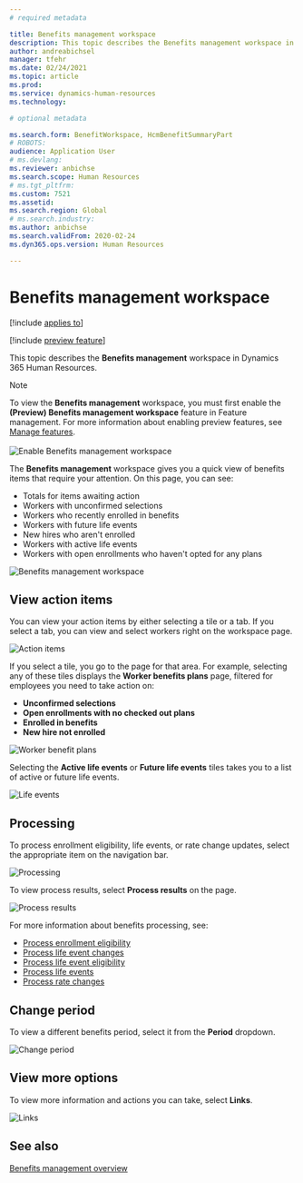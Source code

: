 ```yaml
---
# required metadata

title: Benefits management workspace
description: This topic describes the Benefits management workspace in Dynamics 365 Human Resources.
author: andreabichsel
manager: tfehr
ms.date: 02/24/2021
ms.topic: article
ms.prod: 
ms.service: dynamics-human-resources
ms.technology: 

# optional metadata

ms.search.form: BenefitWorkspace, HcmBenefitSummaryPart
# ROBOTS: 
audience: Application User
# ms.devlang: 
ms.reviewer: anbichse
ms.search.scope: Human Resources
# ms.tgt_pltfrm: 
ms.custom: 7521
ms.assetid: 
ms.search.region: Global
# ms.search.industry: 
ms.author: anbichse
ms.search.validFrom: 2020-02-24
ms.dyn365.ops.version: Human Resources

---
```


# Benefits management workspace

[!include [applies to](../includes/applies-to-hr.md)]

[!include [preview feature](./includes/preview-feature.md)]

This topic describes the **Benefits management** workspace in Dynamics 365 Human Resources.

> [!NOTE]
> To view the **Benefits management** workspace, you must first enable the **(Preview) Benefits management workspace** feature in Feature management. For more information about enabling preview features, see [Manage features](../hr-admin-manage-features.md).<br><br>![Enable Benefits management workspace](./media/hr-benefits-management-workspace-enable.png)

The **Benefits management** workspace gives you a quick view of benefits items that require your attention. On this page, you can see:

- Totals for items awaiting action
- Workers with unconfirmed selections
- Workers who recently enrolled in benefits
- Workers with future life events
- New hires who aren't enrolled
- Workers with active life events
- Workers with open enrollments who haven't opted for any plans

![Benefits management workspace](./media/hr-benefits-management-workspace.png)

## View action items

You can view your action items by either selecting a tile or a tab. If you select a tab, you can view and select workers right on the workspace page.

![Action items](./media/hr-benefits-management-workspace-action-items.png)

If you select a tile, you go to the page for that area. For example, selecting any of these tiles displays the **Worker benefits plans** page, filtered for employees you need to take action on:

- **Unconfirmed selections**
- **Open enrollments with no checked out plans**
- **Enrolled in benefits**
- **New hire not enrolled**

![Worker benefit plans](./media/hr-benefits-management-workspace-plans.png)

Selecting the **Active life events** or **Future life events** tiles takes you to a list of active or future life events.

![Life events](./media/hr-benefits-management-workspace-life-events.png)

## Processing

To process enrollment eligibility, life events, or rate change updates, select the appropriate item on the navigation bar.

![Processing](./media/hr-benefits-management-workspace-processing.png)

To view process results, select **Process results** on the page.

![Process results](./media/hr-benefits-management-workspace-process-results.png)

For more information about benefits processing, see:

- [Process enrollment eligibility](hr-benefits-process-enrollment-eligibility.md)
- [Process life event changes](hr-benefits-process-life-event-changes.md)
- [Process life event eligibility](hr-benefits-process-life-event-eligibility.md)
- [Process life events](hr-benefits-process-life-events.md)
- [Process rate changes](hr-benefits-process-rate-changes.md)

## Change period

To view a different benefits period, select it from the **Period** dropdown.

![Change period](./media/hr-benefits-management-workspace-period.png)

## View more options

To view more information and actions you can take, select **Links**.

![Links](./media/hr-benefits-management-workspace-links.png)

## See also

[Benefits management overview](hr-benefits-management-overview.md)